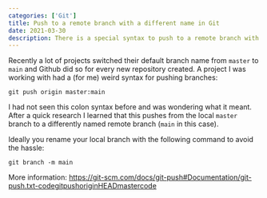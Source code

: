 ```yaml
---
categories: ['Git']
title: Push to a remote branch with a different name in Git
date: 2021-03-30
description: There is a special syntax to push to a remote branch with a different name. This shows how the syntax looks like.
---
```


Recently a lot of projects switched their default branch name from `master` to `main` and Github did so for every new repository created. A project I was working with had a (for me) weird syntax for pushing branches:

```git
git push origin master:main
```

I had not seen this colon syntax before and was wondering what it meant. After a quick research I learned that this pushes from the local `master` branch to a differently named remote branch (`main` in this case).

Ideally you rename your local branch with the following command to avoid the hassle:

```git
git branch -m main
```

More information: https://git-scm.com/docs/git-push#Documentation/git-push.txt-codegitpushoriginHEADmastercode
